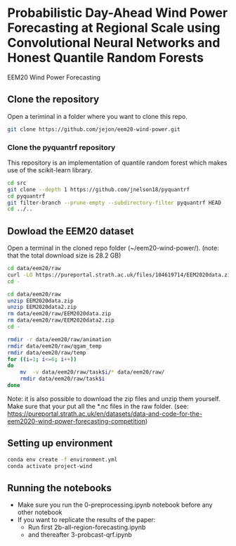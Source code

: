 # Probabilistic Day-Ahead Wind Power Forecasting at Regional Scale using Convolutional Neural Networks and Honest Quantile Random Forests
EEM20 Wind Power Forecasting

## Clone the repository
Open a teriminal in a folder where you want to clone this repo.
```bash
git clone https://github.com/jejon/eem20-wind-power.git
```

### Clone the pyquantrf repository
This repository is an implementation of quantile random forest which makes use of the scikit-learn library.
```bash
cd src
git clone --depth 1 https://github.com/jnelson18/pyquantrf
cd pyquantrf
git filter-branch --prune-empty --subdirectory-filter pyquantrf HEAD
cd ../..
```
## Dowload the EEM20 dataset
Open a terminal in the cloned repo folder (~/eem20-wind-power/). (note: that the total download size is 28.2 GB)
```bash
cd data/eem20/raw 
curl -LO https://pureportal.strath.ac.uk/files/104619714/EEM2020data.zip -LO https://pureportal.strath.ac.uk/files/104619712/EEM2020data2.zip
cd -
```

```bash
cd data/eem20/raw
unzip EEM2020data.zip
unzip EEM2020data2.zip
rm data/eem20/raw/EEM2020data.zip
rm data/eem20/raw/EEM2020data2.zip
cd -
```

```bash
rmdir -r data/eem20/raw/animation
rmdir data/eem20/raw/qgam_temp
rmdir data/eem20/raw/temp
for ((i=1; i<=6; i++))
do
    mv  -v data/eem20/raw/task$i/* data/eem20/raw/
    rmdir data/eem20/raw/task$i
done
```
Note: it is also possible to download the zip files and unzip them yourself. Make sure that your put all the *.nc files in the raw folder.
(see: https://pureportal.strath.ac.uk/en/datasets/data-and-code-for-the-eem2020-wind-power-forecasting-competition)

## Setting up environment
```bash
conda env create -f environment.yml
conda activate project-wind
```

## Running the notebooks
- Make sure you run the 0-preprocessing.ipynb notebook before any other notebook
- If you want to replicate the results of the paper:
    - Run first 2b-all-region-forecasting.ipynb
    - and thereafter 3-probcast-qrf.ipynb 